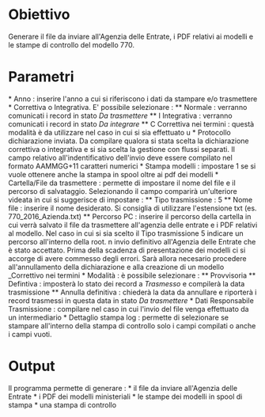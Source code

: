 # Obiettivo

Generare il file da inviare all'Agenzia delle Entrate, i PDF relativi ai modelli e le stampe di controllo del modello 770.

# Parametri
 \* Anno :  inserire l'anno a cui si riferiscono i dati da stampare e/o trasmettere
 \* Correttiva o Integrativa. E' possibile selezionare : 
 \*\* Normale :  verranno comunicati i record in stato _Da trasmettere_
 \*\* I Integrativa :  verranno comunicati i record in stato _Da integrare_
 \*\* C Correttiva nei termini :  questà modalità è da utilizzare nel caso in cui si sia effettuato u \* Protocollo dichiarazione inviata. Da compilare qualora si stata scelta la dichiarazione correttiva o integrativa e si sia scelta la gestione con flussi separati. Il campo relativo all'indentificativo dell'invio deve essere compilato nel formato AAMMGG+11 caratteri numerici
 \* Stampa modelli :  impostare 1 se si vuole ottenere anche la stampa in spool oltre ai pdf dei modelli
 \* Cartella/File da trasmettere :  permette di impostare il nome del file e il percorso di salvataggio. Selezionando il campo comparirà un'ulteriore videata in cui si suggerisce di impostare : 
 \*\* Tipo trasmissione :  5
 \*\* Nome file :  inserire il nome desiderato. Si consiglia di utilizzare l'estensione txt (es. 770_2016_Azienda.txt)
 \*\* Percorso PC :  inserire il percorso della cartella in cui verrà salvato il file da trasmettere all'agenzia delle entrate e i PDF relativi al modello. Nel caso in cui si sia scelto il Tipo trasmissione 5 indicare un percorso all'interno della root.
n invio definitivo all'Agenzia delle Entrate che è stato accettato. Prima della scadenza di presentazione dei modelli ci si accorge di avere commesso degli errori. Sarà allora necesario procedere all'annullamento della dichiarazione e alla creazione di un modello _Correttivo nei termini
 \* Modalità :  è possibile selezionare : 
 \*\* Provvisoria
 \*\* Defintiva :  imposterà lo stato dei record a _Trasmesso_ e compilerà la data trasmissione
 \*\* Annulla definitiva :  chiederà la data da annullare e riporterà i record trasmessi in questa data in stato _Da trasmettere_
 \* Dati Responsabile Trasmissione :  compilare nel caso in cui l'invio del file venga effettuato da un intermediario
 \* Dettaglio stampa log :  permette di selezionare se stampare all'interno della stampa di controllo solo i campi compilati o anche i campi vuoti.

# Output
Il programma permette di generare : 
 \* il file da inviare all'Agenzia delle Entrate
 \* i PDF dei modelli ministeriali
 \* le stampe dei modelli in spool di stampa
 \* una stampa di controllo
